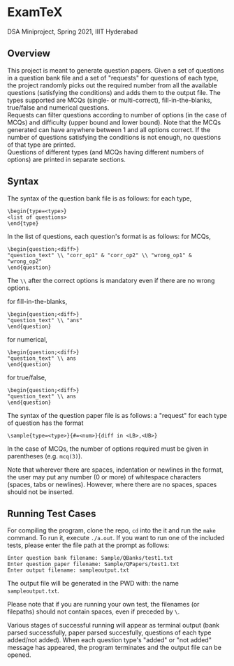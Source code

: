 # ExamTeX
DSA Miniproject, Spring 2021, IIIT Hyderabad

## Overview
This project is meant to generate question papers. Given a set of questions in a question bank file and a set of "requests" for questions of each type, the project randomly picks out the required number from all the available questions (satisfying the conditions) and adds them to the output file. The types supported are MCQs (single- or multi-correct), fill-in-the-blanks, true/false and numerical questions.  
Requests can filter questions according to number of options (in the case of MCQs) and difficulty (upper bound and lower bound). Note that the MCQs generated can have anywhere between 1 and all options correct. If the number of questions satisfying the conditions is not enough, no questions of that type are printed.  
Questions of different types (and MCQs having different numbers of options) are printed in separate sections.  

## Syntax
The syntax of the question bank file is as follows: for each type,  

    \begin{type=<type>}
    <list of questions>
    \end{type}

In the list of questions, each question's format is as follows: for MCQs,  

    \begin{question;<diff>}
    "question_text" \\ "corr_op1" & "corr_op2" \\ "wrong_op1" & "wrong_op2"
    \end{question}
The `\\` after the correct options is mandatory even if there are no wrong options.

for fill-in-the-blanks,

    \begin{question;<diff>}
    "question_text" \\ "ans"
    \end{question}

for numerical,

    \begin{question;<diff>}
    "question_text" \\ ans
    \end{question}

for true/false,  

    \begin{question;<diff>}
    "question_text" \\ ans
    \end{question}



The syntax of the question paper file is as follows: a "request" for each type of question has the format  

    \sample{type=<type>}{#=<num>}{diff in <LB>,<UB>}

In the case of MCQs, the number of options required must be given in parentheses (e.g. `mcq(3)`).  

Note that wherever there are spaces, indentation or newlines in the format, the user may put any number (0 or more) of whitespace characters (spaces, tabs or newlines). However, where there are no spaces, spaces should not be inserted.  

## Running Test Cases 
For compiling the program, clone the repo, `cd` into the it and run the `make` command. To run it, execute `./a.out`. If you want to run one of the included tests, please enter the file path at the prompt as follows:

    Enter question bank filename: Sample/QBanks/test1.txt
    Enter question paper filename: Sample/QPapers/test1.txt
    Enter output filename: sampleoutput.txt

The output file will be generated in the PWD with: the name `sampleoutput.txt`.  

Please note that if you are running your own test, the filenames (or filepaths) should not contain spaces, even if preceded by `\`.

Various stages of successful running will appear as terminal output (bank parsed successfully, paper parsed succesfully, questions of each type added/not added). When each question type's "added" or "not added" message has appeared, the program terminates and the output file can be opened.
